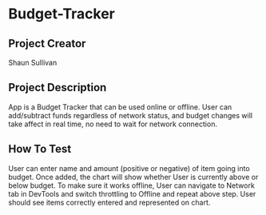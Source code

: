 # Budget-Tracker

## Project Creator

Shaun Sullivan

## Project Description
App is a Budget Tracker that can be used online or offline. User can add/subtract funds regardless of network status, and budget changes will take affect in real time, no need to wait for network connection.

## How To Test
User can enter name and amount (positive or negative) of item going into budget. Once added, the chart will show whether User is currently above or below budget. To make sure it works offline, User can navigate to Network tab in DevTools and switch throttling to Offline and repeat above step. User should see items correctly entered and represented on chart.
